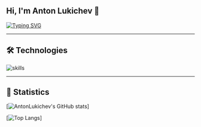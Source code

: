 ## Hi, I'm Anton Lukichev 👋

[![Typing SVG](https://readme-typing-svg.herokuapp.com?color=333333&lines=Full+Stack+Developer;TeamLead+in+SberMarket)](https://git.io/typing-svg)

---

## :hammer_and_wrench: Technologies

![skills](https://skillicons.dev/icons?i=html,css,sass,js,ts,nodejs,react,vue,mongodb,postgresql,redis,py,django,docker,kubernetes,md,git,figma,nginx,vscode&theme=light)

---

## 📝 Statistics

[![AntonLukichev's GitHub stats](https://github-readme-stats.vercel.app/api?username=AntonLukichev&count_private=true&show_icons=true&theme=dracula)]

[![Top Langs](https://github-readme-stats.vercel.app/api/top-langs/?username=AntonLukichev&hide=php&layout=compact&theme=dracula)]

<!--
**AntonLukichev/AntonLukichev** is a ✨ _special_ ✨ repository because its `README.md` (this file) appears on your GitHub profile.

Here are some ideas to get you started:

- 🔭 I’m currently working on ...
- 🌱 I’m currently learning ...
- 👯 I’m looking to collaborate on ...
- 🤔 I’m looking for help with ...
- 💬 Ask me about ...
- 📫 How to reach me: ...
- 😄 Pronouns: ...
- ⚡ Fun fact: ...
-->
